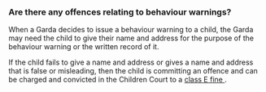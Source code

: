 ###  Are there any offences relating to behaviour warnings?

When a Garda decides to issue a behaviour warning to a child, the Garda may
need the child to give their name and address for the purpose of the behaviour
warning or the written record of it.

If the child fails to give a name and address or gives a name and address that
is false or misleading, then the child is committing an offence and can be
charged and convicted in the Children Court to a [ class E fine
](/en/justice/criminal-law/criminal-trial/fines-for-criminal-offences/) .

